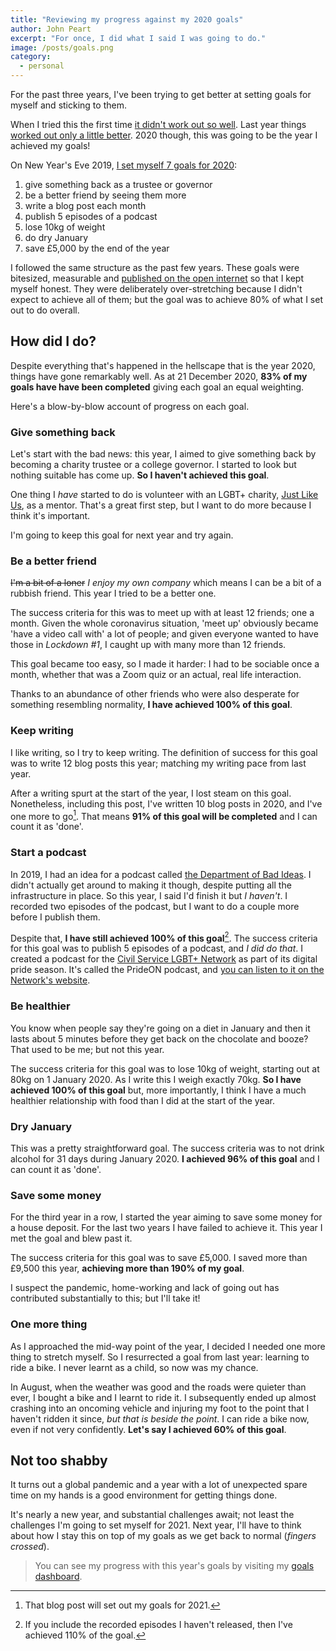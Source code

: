 ```yaml
---
title: "Reviewing my progress against my 2020 goals"
author: John Peart
excerpt: "For once, I did what I said I was going to do."
image: /posts/goals.png
category:
  - personal
---
```


For the past three years, I've been trying to get better at setting goals for myself and sticking to them.

When I tried this the first time [it didn't work out so well](/2018/12/16/ive-failed-my-2018-goals). Last year things [worked out only a little better](/2019/12/26/2019-resolutions-review). 2020 though, this was going to be the year I achieved my goals!

On New Year's Eve 2019, [I set myself 7 goals for 2020](/2019/12/31/setting-goals-for-2020):

1. give something back as a trustee or governor
2. be a better friend by seeing them more
3. write a blog post each month
4. publish 5 episodes of a podcast
5. lose 10kg of weight
6. do dry January
7. save £5,000 by the end of the year

I followed the same structure as the past few years. These goals were bitesized, measurable and [published on the open internet](//www.johnpe.art/goals) so that I kept myself honest. They were deliberately over-stretching because I didn't expect to achieve all of them; but the goal was to achieve 80% of what I set out to do overall.

## How did I do?

Despite everything that's happened in the hellscape that is the year 2020, things have gone remarkably well. As at 21 December 2020, **83% of my goals have have been completed** giving each goal an equal weighting.

Here's a blow-by-blow account of progress on each goal.

### Give something back

Let's start with the bad news: this year, I aimed to give something back by becoming a charity trustee or a college governor. I started to look but nothing suitable has come up. **So I haven't achieved this goal**.

One thing I _have_ started to do is volunteer with an LGBT+ charity, [Just Like Us](http://justlikeus.org), as a mentor. That's a great first step, but I want to do more because I think it's important.

I'm going to keep this goal for next year and try again.


### Be a better friend

~~I'm a bit of a loner~~ *I enjoy my own company* which means I can be a bit of a rubbish friend. This year I tried to be a better one.

The success criteria for this was to meet up with at least 12 friends; one a month. Given the whole coronavirus situation, 'meet up' obviously became 'have a video call with' a lot of people; and given everyone wanted to have those in *Lockdown #1*, I caught up with many more than 12 friends.

This goal became too easy, so I made it harder: I had to be sociable once a month, whether that was a Zoom quiz or an actual, real life interaction.

Thanks to an abundance of other friends who were also desperate for something resembling normality, **I have achieved 100% of this goal**.

### Keep writing

I like writing, so I try to keep writing. The definition of success for this goal was to write 12 blog posts this year; matching my writing pace from last year.

After a writing spurt at the start of the year, I lost steam on this goal. Nonetheless, including this post, I've written 10 blog posts in 2020, and I've one more to go[^finalpost]. That means **91% of this goal will be completed** and I can count it as 'done'.

[^finalpost]: That blog post will set out my goals for 2021.

### Start a podcast

In 2019, I had an idea for a podcast called [the Department of Bad Ideas](/2019/01/27/department-of-bad-ideas). I didn't actually get around to making it though, despite putting all the infrastructure in place. So this year, I said I'd finish it but *I haven't*. I recorded two episodes of the podcast, but I want to do a couple more before I publish them.

Despite that, **I have still achieved 100% of this goal**[^pod]. The success criteria for this goal was to publish 5 episodes of a podcast, and *I did do that*. I created a podcast for the [Civil Service LGBT+ Network](http://civilservice.lgbt) as part of its digital pride season. It's called the PrideON podcast, and [you can listen to it on the Network's website](http://civilservice.lgbt/podcast).

[^pod]: If you include the recorded episodes I haven't released, then I've achieved 110% of the goal.

### Be healthier

You know when people say they're going on a diet in January and then it lasts about 5 minutes before they get back on the chocolate and booze? That used to be me; but not this year.

The success criteria for this goal was to lose 10kg of weight, starting out at 80kg on 1 January 2020. As I write this I weigh exactly 70kg. **So I have achieved 100% of this goal** but, more importantly, I think I have a much healthier relationship with food than I did at the start of the year.

### Dry January

This was a pretty straightforward goal. The success criteria was to not drink alcohol for 31 days during January 2020. **I achieved 96% of this goal** and I can count it as 'done'.

### Save some money

For the third year in a row, I started the year aiming to save some money for a house deposit. For the last two years I have failed to achieve it. This year I met the goal and blew past it.

The success criteria for this goal was to save £5,000. I saved more than £9,500 this year, **achieving more than 190% of my goal**.

I suspect the pandemic, home-working and lack of going out has contributed substantially to this; but I'll take it!

### One more thing

As I approached the mid-way point of the year, I decided I needed one more thing to stretch myself. So I resurrected a goal from last year: learning to ride a bike. I never learnt as a child, so now was my chance.

In August, when the weather was good and the roads were quieter than ever, I bought a bike and I learnt to ride it. I subsequently ended up almost crashing into an oncoming vehicle and injuring my foot to the point that I haven't ridden it since, _but that is beside the point_. I can ride a bike now, even if not very confidently. **Let's say I achieved 60% of this goal**.

## Not too shabby

It turns out a global pandemic and a year with a lot of unexpected spare time on my hands is a good environment for getting things done.

It's nearly a new year, and substantial challenges await; not least the challenges I'm going to set myself for 2021. Next year, I'll have to think about how I stay this on top of my goals as we get back to normal (_fingers crossed_).

> You can see my progress with this year's goals by visiting my [goals dashboard](/goals/2020).
